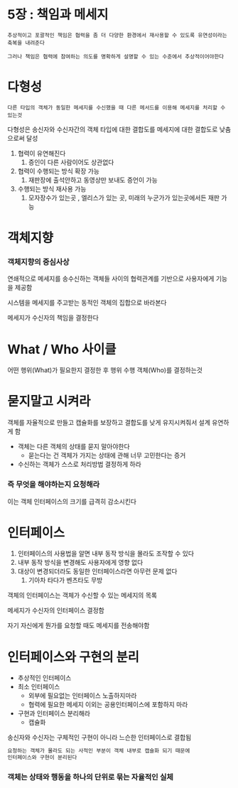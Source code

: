 # 5장 : 책임과 메세지

```
추상적이고 포괄적인 책임은 협력을 좀 더 다양한 환경에서 재사용할 수 있도록 유연성이라는 축복을 내려준다

그러나 책임은 협력에 참여하는 의도를 명확하게 설명할 수 있는 수준에서 추상적이어야한다
```

# 다형성

```
다른 타입의 객체가 동일한 메세지를 수신했을 때 다른 메서드를 이용해 메세지를 처리할 수 있는것
```

다형성은 송신자와 수신자간의 객체 타입에 대한 결합도를 메세지에 대한 결합도로 낮춤으로써 달성

1. 협력이 유연해진다
    1. 증인이 다른 사람이어도 상관없다
2. 협력이 수행되는 방식 확장 가능
    1. 재판장에 출석안하고 동영상만 보내도 증언이 가능
3. 수행되는 방식 재사용 가능
    1. 모자장수가 있는곳 , 엘리스가 있는 곳, 미래의 누군가가 있는곳에서든 재판 가능

# 객체지향

### 객체지향의 중심사상

연쇄적으로 메세지를 송수신하는 객체들 사이의 협력관계를 기반으로 사용자에게 기능을 제공함

시스템을 메세지를 주고받는 동적인 객체의 집합으로 바라본다

메세지가 수신자의 책임을 결정한다

# What / Who 사이클

어떤 행위(What)가 필요한지 결정한 후 행위 수행 객체(Who)를 결정하는것

# 묻지말고 시켜라

객체를 자율적으로 만들고 캡슐화를 보장하고 결합도를 낮게 유지시켜줘서 설계 유연하게 함

- 객체는 다른 객체의 상태를 묻지 말아야한다
    - 묻는다는 건 객체가 가지는 상태에 관해 너무 고민한다는 증거
- 수신하는 객체가 스스로 처리방법 결정하게 하라

### **즉 무엇을 해야하는지 요청해라**

이는 객체 인터페이스의 크기를 급격히 감소시킨다

# 인터페이스

1. 인터페이스의 사용법을 알면 내부 동작 방식을 몰라도 조작할 수 있다
2. 내부 동작 방식을 변경해도 사용자에게 영향 없다
3. 대상이 변경되더라도 동일한 인터페이스라면 아무런 문제 없다
    1. 기아차 타다가 벤츠타도 무방

객체의 인터페이스는 객체가 수신할 수 있는 메세지의 목록

메세지가 수신자의 인터페이스 결정함

자기 자신에게 뭔가를 요청할 때도 메세지를 전송해야함

# 인터페이스와 구현의 분리

- 추상적인 인터페이스
- 최소 인터페이스
    - 외부에 필요없는 인터페이스 노출하지마라
    - 협력에 필요한 메세지 이외는 공용인터페이스에 포함하지 마라
- 구현과 인터페이스 분리해라
    - 캡슐화

송신자와 수신자는 구체적인 구현이 아니라 느슨한 인터페이스로 결합됨

```jsx
요청하는 객체가 몰라도 되는 사적인 부분이 객체 내부로 캡슐화 되기 때문에
인터페이스와 구현이 분리된다
```

### 객체는 상태와 행동을 하나의 단위로 묶는 자율적인 실체